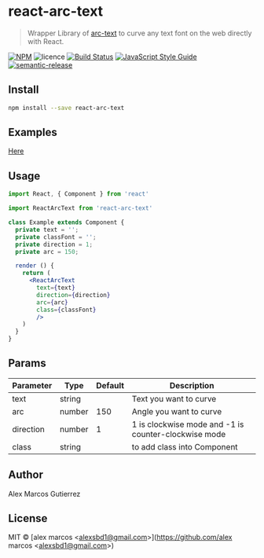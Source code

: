 # react-arc-text

> Wrapper Library of [arc-text](https://github.com/kappys1/arc-text) to curve any text font on the web directly with React.


[![NPM](https://img.shields.io/npm/v/react-arc-text.svg)](https://www.npmjs.com/package/react-arc-text)
![licence](https://img.shields.io/badge/licence-MIT-blue.svg?style=flat)
[![Build Status](https://travis-ci.org/kappys1/react-arc-text.svg?branch=master)](https://travis-ci.org/kappys1/react-arc-text)
[![JavaScript Style Guide](https://img.shields.io/badge/code_style-standard-brightgreen.svg)](https://standardjs.com)
[![semantic-release](https://img.shields.io/badge/%20%20%F0%9F%93%A6%F0%9F%9A%80-semantic--release-e10079.svg)](https://github.com/semantic-release/semantic-release)


## Install

```bash
npm install --save react-arc-text
```

## Examples

[Here](https://kappys1.github.io/react-arc-text/)


## Usage

```jsx
import React, { Component } from 'react'

import ReactArcText from 'react-arc-text'

class Example extends Component {
  private text = '';
  private classFont = '';
  private direction = 1;
  private arc = 150;

  render () {
    return (
      <ReactArcText
        text={text}
        direction={direction}
        arc={arc}
        class={classFont}
        />
    )
  }
}
```

## Params
| Parameter | Type | Default | Description |
| ------ | ------ | ------ | ------ |
| text | string |  | Text you want to curve |
| arc | number | 150 | Angle you want to curve |
| direction | number | 1 | 1 is clockwise mode and -1 is counter-clockwise mode |
| class | string |  | to add class into Component |

## Author
Alex Marcos Gutierrez

## License
MIT © [alex marcos &lt;alexsbd1@gmail.com&gt;](https://github.com/alex marcos &lt;alexsbd1@gmail.com&gt;)
